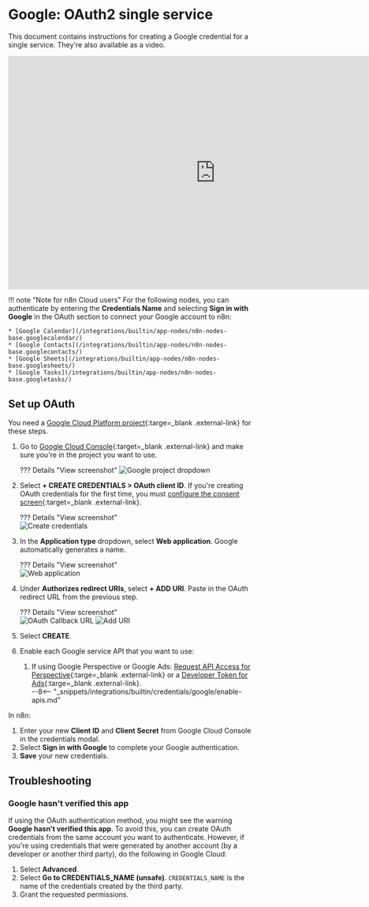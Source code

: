 # Google: OAuth2 single service

This document contains instructions for creating a Google credential for a single service. They're also available as a video. 

<div class="video-container">
<iframe width="840" height="472.5" src="https://www.youtube.com/embed/gZ6N2H3_vys" frameborder="0" allow="accelerometer; autoplay; clipboard-write; encrypted-media; gyroscope; picture-in-picture" allowfullscreen></iframe>
</div>

!!! note "Note for n8n Cloud users"
    For the following nodes, you can authenticate by entering the **Credentials Name** and selecting **Sign in with Google** in the OAuth section to connect your Google account to n8n:

    * [Google Calendar](/integrations/builtin/app-nodes/n8n-nodes-base.googlecalendar/)
    * [Google Contacts](/integrations/builtin/app-nodes/n8n-nodes-base.googlecontacts/)
    * [Google Sheets](/integrations/builtin/app-nodes/n8n-nodes-base.googlesheets/)
    * [Google Tasks](/integrations/builtin/app-nodes/n8n-nodes-base.googletasks/)


## Set up OAuth

You need a [Google Cloud Platform project](https://developers.google.com/workspace/marketplace/create-gcp-project){:targe=_blank .external-link} for these steps.

1. Go to [Google Cloud Console](https://console.cloud.google.com/apis/credentials){:target=_blank .external-link} and make sure you're in the project you want to use.

	??? Details "View screenshot"
		![Google project dropdown](/_images/integrations/builtin/credentials/google/check-google-project.png)

2. Select **+ CREATE CREDENTIALS > OAuth client ID**. If you're creating OAuth credentials for the first time, you must [configure the consent screen](https://support.google.com/cloud/answer/10311615?hl=en&ref_topic=3473162){:target=_blank .external-link}. 

	??? Details "View screenshot"   
		![Create credentials](/_images/integrations/builtin/credentials/google/create-credentials.png)

3. In the **Application type** dropdown, select **Web application**. Google automatically generates a name.

	??? Details "View screenshot"   
		![Web application](/_images/integrations/builtin/credentials/google/application-web-application.png)

4. Under **Authorizes redirect URIs**, select **+ ADD URI**. Paste in the OAuth redirect URL from the previous step.

	??? Details "View screenshot"  
		![OAuth Callback URL](/_images/integrations/builtin/credentials/google/oauth_callback.png) 
		![Add URI](/_images/integrations/builtin/credentials/google/add-uri.png)

5. Select **CREATE**.
6. Enable each Google service API that you want to use:

	1. If using Google Perspective or Google Ads: [Request API Access for Perspective](https://developers.perspectiveapi.com/s/docs-get-started){:targe=_blank .external-link} or a [Developer Token for Ads](https://developers.google.com/google-ads/api/docs/first-call/dev-token){:targe=_blank .external-link}.  
	--8<-- "_snippets/integrations/builtin/credentials/google/enable-apis.md"

In n8n:

1. Enter your new **Client ID** and **Client Secret** from Google Cloud Console in the credentials modal.
2. Select **Sign in with Google** to complete your Google authentication.
3. **Save** your new credentials.


## Troubleshooting

### Google hasn't verified this app

If using the OAuth authentication method, you might see the warning **Google hasn't verified this app**. To avoid this, you can create OAuth credentials from the same account you want to authenticate. However, if you're using credentials that were generated by another account (by a developer or another third party), do the following in Google Cloud:

1. Select **Advanced**.
2. Select **Go to CREDENTIALS_NAME (unsafe)**. `CREDENTIALS_NAME` is the name of the credentials created by the third party.
3. Grant the requested permissions.
